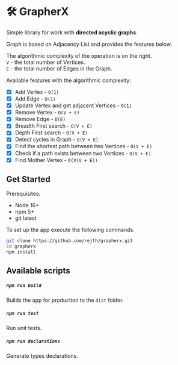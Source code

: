 # 🛠 GrapherX

Simple library for work with **directed acyclic graphs**.

Graph is based on Adjacency List and provides the features below.

The algorithmic complexity of the operation is on the right.\
`V` - the total number of Vertices.\
`E` - the total number of Edges in the Graph.

Available features with the algorithmic complexity:
- [x] Add Vertex - `O(1)`
- [x] Add Edge - `O(1)`
- [x] Update Vertex and get adjacent Vertices - `O(1)`
- [x] Remove Vertex - `O(V + E)`
- [x] Remove Edge - `O(E)`
- [x] Breadth First search - `O(V + E)`
- [x] Depth First search - `O(V + E)`
- [x] Detect cycles in Graph - `O(V + E)`
- [x] Find the shortest path between two Vertices - `O(V + E)`
- [x] Check if a path exists between two Vertices - `O(V + E)`
- [x] Find Mother Vertex - `O(V(V + E))`

## Get Started

Prerequisites:

- Node 16+
- npm 5+
- git latest

To set up the app execute the following commands.

```bash
git clone https://github.com/rejth/grapherx.git
cd grapherx
npm install
```
## Available scripts

##### `npm run build`

Builds the app for production to the `dist` folder.

##### `npm run test`

Run unit tests.

##### `npm run declarations`

Generate types declarations.
